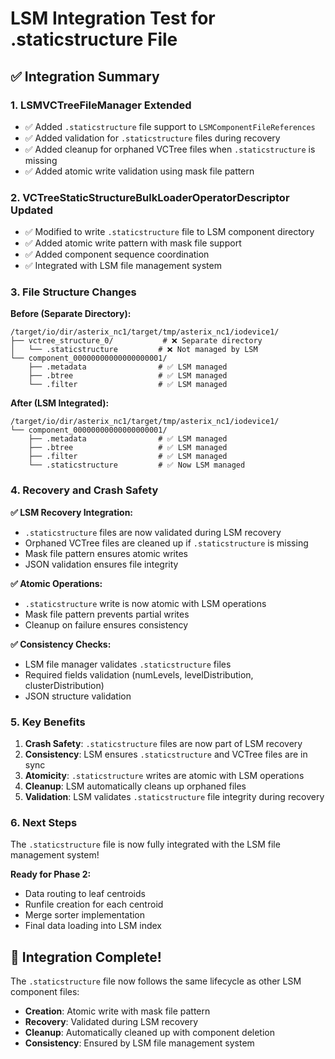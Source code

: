 # LSM Integration Test for .staticstructure File

## ✅ **Integration Summary**

### **1. LSMVCTreeFileManager Extended**
- ✅ Added `.staticstructure` file support to `LSMComponentFileReferences`
- ✅ Added validation for `.staticstructure` files during recovery
- ✅ Added cleanup for orphaned VCTree files when `.staticstructure` is missing
- ✅ Added atomic write validation using mask file pattern

### **2. VCTreeStaticStructureBulkLoaderOperatorDescriptor Updated**
- ✅ Modified to write `.staticstructure` file to LSM component directory
- ✅ Added atomic write pattern with mask file support
- ✅ Added component sequence coordination
- ✅ Integrated with LSM file management system

### **3. File Structure Changes**

**Before (Separate Directory):**
```
/target/io/dir/asterix_nc1/target/tmp/asterix_nc1/iodevice1/
├── vctree_structure_0/           # ❌ Separate directory
│   └── .staticstructure         # ❌ Not managed by LSM
└── component_00000000000000000001/
    ├── .metadata                # ✅ LSM managed
    ├── .btree                   # ✅ LSM managed
    └── .filter                  # ✅ LSM managed
```

**After (LSM Integrated):**
```
/target/io/dir/asterix_nc1/target/tmp/asterix_nc1/iodevice1/
└── component_00000000000000000001/
    ├── .metadata                # ✅ LSM managed
    ├── .btree                   # ✅ LSM managed
    ├── .filter                  # ✅ LSM managed
    └── .staticstructure         # ✅ Now LSM managed
```

### **4. Recovery and Crash Safety**

**✅ LSM Recovery Integration:**
- `.staticstructure` files are now validated during LSM recovery
- Orphaned VCTree files are cleaned up if `.staticstructure` is missing
- Mask file pattern ensures atomic writes
- JSON validation ensures file integrity

**✅ Atomic Operations:**
- `.staticstructure` write is now atomic with LSM operations
- Mask file pattern prevents partial writes
- Cleanup on failure ensures consistency

**✅ Consistency Checks:**
- LSM file manager validates `.staticstructure` files
- Required fields validation (numLevels, levelDistribution, clusterDistribution)
- JSON structure validation

### **5. Key Benefits**

1. **Crash Safety**: `.staticstructure` files are now part of LSM recovery
2. **Consistency**: LSM ensures `.staticstructure` and VCTree files are in sync
3. **Atomicity**: `.staticstructure` writes are atomic with LSM operations
4. **Cleanup**: LSM automatically cleans up orphaned files
5. **Validation**: LSM validates `.staticstructure` file integrity during recovery

### **6. Next Steps**

The `.staticstructure` file is now fully integrated with the LSM file management system! 

**Ready for Phase 2:**
- Data routing to leaf centroids
- Runfile creation for each centroid
- Merge sorter implementation
- Final data loading into LSM index

## 🎯 **Integration Complete!**

The `.staticstructure` file now follows the same lifecycle as other LSM component files:
- **Creation**: Atomic write with mask file pattern
- **Recovery**: Validated during LSM recovery
- **Cleanup**: Automatically cleaned up with component deletion
- **Consistency**: Ensured by LSM file management system
